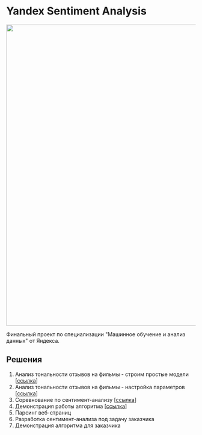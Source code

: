 # Yandex Sentiment Analysis

<p align="center"> 
<img src="https://hsto.org/files/646/f8f/375/646f8f375e71400ab535734dc6ce9f4e.jpg" width="800">
</p>

Финальный проект по специализации "Машинное обучение и анализ данных" от Яндекса.

## Решения

1. Анализ тональности отзывов на фильмы - строим простые модели [[ссылка](https://github.com/SergeyShk/Yandex-Sentiment-Analysis/blob/master/1.%20%D0%90%D0%BD%D0%B0%D0%BB%D0%B8%D0%B7%20%D1%82%D0%BE%D0%BD%D0%B0%D0%BB%D1%8C%D0%BD%D0%BE%D1%81%D1%82%D0%B8%20%D0%BE%D1%82%D0%B7%D1%8B%D0%B2%D0%BE%D0%B2%20%D0%BD%D0%B0%20%D1%84%D0%B8%D0%BB%D1%8C%D0%BC%D1%8B%20-%20%D1%81%D1%82%D1%80%D0%BE%D0%B8%D0%BC%20%D0%BF%D1%80%D0%BE%D1%81%D1%82%D1%8B%D0%B5%20%D0%BC%D0%BE%D0%B4%D0%B5%D0%BB%D0%B8/Week%201.ipynb)]
2. Анализ тональности отзывов на фильмы - настройка параметров [[ссылка](https://github.com/SergeyShk/Yandex-Sentiment-Analysis/blob/master/2.%20%D0%90%D0%BD%D0%B0%D0%BB%D0%B8%D0%B7%20%D1%82%D0%BE%D0%BD%D0%B0%D0%BB%D1%8C%D0%BD%D0%BE%D1%81%D1%82%D0%B8%20%D0%BE%D1%82%D0%B7%D1%8B%D0%B2%D0%BE%D0%B2%20%D0%BD%D0%B0%20%D1%84%D0%B8%D0%BB%D1%8C%D0%BC%D1%8B%20-%20%D0%BD%D0%B0%D1%81%D1%82%D1%80%D0%BE%D0%B9%D0%BA%D0%B0%20%D0%BF%D0%B0%D1%80%D0%B0%D0%BC%D0%B5%D1%82%D1%80%D0%BE%D0%B2/Week%202.ipynb)]
3. Соревнование по сентимент-анализу [[ссылка](https://github.com/SergeyShk/Yandex-Sentiment-Analysis/blob/master/3.%20%D0%A1%D0%BE%D1%80%D0%B5%D0%B2%D0%BD%D0%BE%D0%B2%D0%B0%D0%BD%D0%B8%D0%B5%20%D0%BF%D0%BE%20%D1%81%D0%B5%D0%BD%D1%82%D0%B8%D0%BC%D0%B5%D0%BD%D1%82-%D0%B0%D0%BD%D0%B0%D0%BB%D0%B8%D0%B7%D1%83/Week%203.ipynb)]
4. Демонстрация работы алгоритма [[ссылка](https://github.com/SergeyShk/Yandex-Sentiment-Analysis/tree/master/4.%20%D0%94%D0%B5%D0%BC%D0%BE%D0%BD%D1%81%D1%82%D1%80%D0%B0%D1%86%D0%B8%D1%8F%20%D1%80%D0%B0%D0%B1%D0%BE%D1%82%D1%8B%20%D0%B0%D0%BB%D0%B3%D0%BE%D1%80%D0%B8%D1%82%D0%BC%D0%B0)]
5. Парсинг веб-страниц
6. Разработка сентимент-анализа под задачу заказчика
7. Демонстрация алгоритма для заказчика

